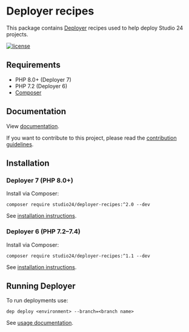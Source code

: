 # Deployer recipes

This package contains [Deployer](https://deployer.org/) recipes used to help deploy Studio 24 projects.   

[![license][license-badge]][LICENSE]

## Requirements

* PHP 8.0+ (Deployer 7)
* PHP 7.2 (Deployer 6)
* [Composer](https://getcomposer.org/)

## Documentation

View [documentation](docs/README.md).

If you want to contribute to this project, please read the [contribution guidelines](CONTRIBUTING.md).

## Installation

### Deployer 7 (PHP 8.0+)

Install via Composer:

```
composer require studio24/deployer-recipes:^2.0 --dev
```  

See [installation instructions](docs/installation.md).

### Deployer 6 (PHP 7.2–7.4)

Install via Composer:

```
composer require studio24/deployer-recipes:^1.1 --dev
```

See [installation instructions](https://github.com/studio24/deployer-recipes/tree/v1.1.0).

## Running Deployer

To run deployments use:

```
dep deploy <environment> --branch=<branch name> 
```

See [usage documentation](docs/usage.md).


[LICENSE]: ./LICENSE
[license-badge]: https://img.shields.io/badge/license-MIT-blue.svg
